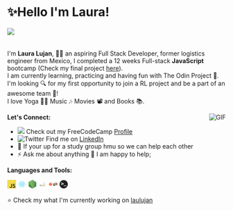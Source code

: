 
# ✨Hello I'm Laura!
<img height="30%" src="https://media.giphy.com/media/j5hWF2V3RlNGItTkGc/giphy.gif"/>
<br />
<br />

I'm **Laura Lujan**, 👩‍💻 an aspiring Full Stack Developer, former logistics engineer from Mexico, I completed a 12 weeks Full-stack **JavaScript** bootcamp (Check my final project [here](https://github.com/laulujan/Medics)).
<br />
I am currently learning, practicing and having fun with The Odin Project 💛.
<br />
I'm looking 🔍 for my first opportunity to join a RL project and be a part of an awesome team 🌟!
<br />
I love Yoga 🤸‍♀️ Music 🎶 Movies 📽 and Books 📚.

  <img align="right" height="50%" alt="GIF" src="https://media.giphy.com/media/8BlEa9XDwxOwdB6mKW/giphy.gif" />
  
**Let's Connect:**

-  <img src="https://api.iconify.design/simple-icons:freecodecamp.svg"/> Check out my FreeCodeCamp [Profile](https://www.freecodecamp.org/lauralujan)
-  <img alt="Twitter" width="14px" src="https://cdn.jsdelivr.net/npm/simple-icons@v3/icons/twitter.svg" /> Find me on [LinkedIn](https://www.linkedin.com/in/lauralujanhdez/)
- 🤝 If your up for a study group hmu so we can help each other 
- ⚡️ Ask me about anything 💬 I am happy to help;


**Languages and Tools:**  

<code><img height="20" src="https://raw.githubusercontent.com/github/explore/80688e429a7d4ef2fca1e82350fe8e3517d3494d/topics/javascript/javascript.png"></code>
<code><img height="20" src="https://raw.githubusercontent.com/github/explore/80688e429a7d4ef2fca1e82350fe8e3517d3494d/topics/react/react.png"></code>
<code><img height="20" src="https://raw.githubusercontent.com/github/explore/80688e429a7d4ef2fca1e82350fe8e3517d3494d/topics/nodejs/nodejs.png"></code>
<code><img height="20" src="https://raw.githubusercontent.com/github/explore/80688e429a7d4ef2fca1e82350fe8e3517d3494d/topics/mysql/mysql.png"></code>
<code><img height="20" src="https://raw.githubusercontent.com/github/explore/80688e429a7d4ef2fca1e82350fe8e3517d3494d/topics/git/git.png"></code>
<code><img height="20" src="https://raw.githubusercontent.com/github/explore/80688e429a7d4ef2fca1e82350fe8e3517d3494d/topics/terminal/terminal.png"></code>



⭐️ Check my what I'm currently working on [laulujan](https://github.com/laulujan?tab=repositories)
